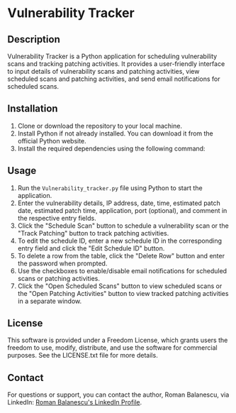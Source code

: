 # Vulnerability Tracker

## Description
Vulnerability Tracker is a Python application for scheduling vulnerability scans and tracking patching activities. It provides a user-friendly interface to input details of vulnerability scans and patching activities, view scheduled scans and patching activities, and send email notifications for scheduled scans.

## Installation
1. Clone or download the repository to your local machine.
2. Install Python if not already installed. You can download it from the official Python website.
3. Install the required dependencies using the following command:



## Usage
1. Run the `Vulnerability_tracker.py` file using Python to start the application.
2. Enter the vulnerability details, IP address, date, time, estimated patch date, estimated patch time, application, port (optional), and comment in the respective entry fields.
3. Click the "Schedule Scan" button to schedule a vulnerability scan or the "Track Patching" button to track patching activities.
4. To edit the schedule ID, enter a new schedule ID in the corresponding entry field and click the "Edit Schedule ID" button.
5. To delete a row from the table, click the "Delete Row" button and enter the password when prompted.
6. Use the checkboxes to enable/disable email notifications for scheduled scans or patching activities.
7. Click the "Open Scheduled Scans" button to view scheduled scans or the "Open Patching Activities" button to view tracked patching activities in a separate window.

## License
This software is provided under a Freedom License, which grants users the freedom to use, modify, distribute, and use the software for commercial purposes. See the LICENSE.txt file for more details.

## Contact
For questions or support, you can contact the author, Roman Balanescu, via LinkedIn: [Roman Balanescu's LinkedIn Profile](https://www.linkedin.com/in/roman-balanescu-82262a162/).

